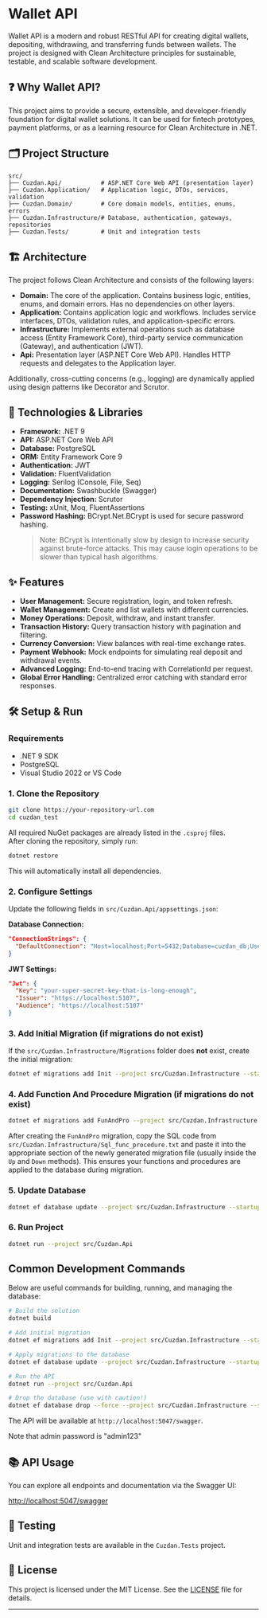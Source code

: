 # Wallet API

Wallet API is a modern and robust RESTful API for creating digital wallets, depositing, withdrawing, and transferring funds between wallets. The project is designed with Clean Architecture principles for sustainable, testable, and scalable software development.

## ❓ Why Wallet API?

This project aims to provide a secure, extensible, and developer-friendly foundation for digital wallet solutions. It can be used for fintech prototypes, payment platforms, or as a learning resource for Clean Architecture in .NET.

## 🗂️ Project Structure

```
src/
├── Cuzdan.Api/           # ASP.NET Core Web API (presentation layer)
├── Cuzdan.Application/   # Application logic, DTOs, services, validation
├── Cuzdan.Domain/        # Core domain models, entities, enums, errors
├── Cuzdan.Infrastructure/# Database, authentication, gateways, repositories
├── Cuzdan.Tests/         # Unit and integration tests
```

## 🏗️ Architecture

The project follows Clean Architecture and consists of the following layers:

- **Domain:** The core of the application. Contains business logic, entities, enums, and domain errors. Has no dependencies on other layers.
- **Application:** Contains application logic and workflows. Includes service interfaces, DTOs, validation rules, and application-specific errors.
- **Infrastructure:** Implements external operations such as database access (Entity Framework Core), third-party service communication (Gateway), and authentication (JWT).
- **Api:** Presentation layer (ASP.NET Core Web API). Handles HTTP requests and delegates to the Application layer.

Additionally, cross-cutting concerns (e.g., logging) are dynamically applied using design patterns like Decorator and Scrutor.

## 🚀 Technologies & Libraries

- **Framework:** .NET 9
- **API:** ASP.NET Core Web API
- **Database:** PostgreSQL
- **ORM:** Entity Framework Core 9
- **Authentication:** JWT
- **Validation:** FluentValidation
- **Logging:** Serilog (Console, File, Seq)
- **Documentation:** Swashbuckle (Swagger)
- **Dependency Injection:** Scrutor
- **Testing:** xUnit, Moq, FluentAssertions
- **Password Hashing:** BCrypt.Net.BCrypt is used for secure password hashing.  
  > Note: BCrypt is intentionally slow by design to increase security against brute-force attacks. This may cause login operations to be slower than typical hash algorithms.

## ✨ Features

- **User Management:** Secure registration, login, and token refresh.
- **Wallet Management:** Create and list wallets with different currencies.
- **Money Operations:** Deposit, withdraw, and instant transfer.
- **Transaction History:** Query transaction history with pagination and filtering.
- **Currency Conversion:** View balances with real-time exchange rates.
- **Payment Webhook:** Mock endpoints for simulating real deposit and withdrawal events.
- **Advanced Logging:** End-to-end tracing with CorrelationId per request.
- **Global Error Handling:** Centralized error catching with standard error responses.

## 🛠️ Setup & Run

### Requirements

- .NET 9 SDK
- PostgreSQL
- Visual Studio 2022 or VS Code

### 1. Clone the Repository

```bash
git clone https://your-repository-url.com
cd cuzdan_test
```

All required NuGet packages are already listed in the `.csproj` files.  
After cloning the repository, simply run:
>
```bash
dotnet restore
```
This will automatically install all dependencies.

### 2. Configure Settings

Update the following fields in `src/Cuzdan.Api/appsettings.json`:

**Database Connection:**
```json
"ConnectionStrings": {
  "DefaultConnection": "Host=localhost;Port=5432;Database=cuzdan_db;Username=your_user;Password=your_password;"
}
```

**JWT Settings:**
```json
"Jwt": {
  "Key": "your-super-secret-key-that-is-long-enough",
  "Issuer": "https://localhost:5107",
  "Audience": "https://localhost:5107"
}
```

### 3. Add Initial Migration (if migrations do not exist)

If the `src/Cuzdan.Infrastructure/Migrations` folder does **not** exist, create the initial migration:

```bash
dotnet ef migrations add Init --project src/Cuzdan.Infrastructure --startup-project src/Cuzdan.Api
```

### 4. Add Function And Procedure Migration (if migrations do not exist)

```bash
dotnet ef migrations add FunAndPro --project src/Cuzdan.Infrastructure --startup-project src/Cuzdan.Api
```

After creating the `FunAndPro` migration, copy the SQL code from `src/Cuzdan.Infrastructure/Sql_func_procedure.txt` and paste it into the appropriate section of the newly generated migration file (usually inside the `Up` and `Down` methods). This ensures your functions and procedures are applied to the database during migration.

### 5. Update Database

```bash
dotnet ef database update --project src/Cuzdan.Infrastructure --startup-project src/Cuzdan.Api
```

### 6. Run Project

```bash
dotnet run --project src/Cuzdan.Api
```

## Common Development Commands

Below are useful commands for building, running, and managing the database:

```bash
# Build the solution
dotnet build

# Add initial migration
dotnet ef migrations add Init --project src/Cuzdan.Infrastructure --startup-project src/Cuzdan.Api

# Apply migrations to the database
dotnet ef database update --project src/Cuzdan.Infrastructure --startup-project src/Cuzdan.Api

# Run the API
dotnet run --project src/Cuzdan.Api

# Drop the database (use with caution!)
dotnet ef database drop --force --project src/Cuzdan.Infrastructure --startup-project src/Cuzdan.Api
```

The API will be available at `http://localhost:5047/swagger`.

Note that admin password is "admin123"

## 📚 API Usage

You can explore all endpoints and documentation via the Swagger UI:

[http://localhost:5047/swagger](http://localhost:5047/swagger)

## 🧪 Testing

Unit and integration tests are available in the `Cuzdan.Tests` project.



## 📄 License

This project is licensed under the MIT License. See the [LICENSE](LICENSE) file for details.

---
